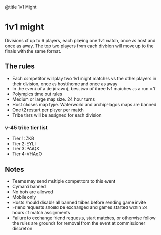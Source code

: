 @title 1v1 Might

# 1v1 might

Divisions of up to 6 players, each playing one 1v1 match, once as host and once as away. The top two players from each division will move up to the finals with the same format. 

## The rules

- Each competitor will play two 1v1 might matches vs the other players in their division, once as host/home and once as away
- In the event of a tie (drawn), best two of three 1v1 matches as a run off
- Polympics time out rules
- Medium or large map size. 24 hour turns
- Host choses map type. Waterworld and archipelagos maps are banned
- One t2 restart per player per match
- Tribe tiers will be assigned for each division

### v-45 tribe tier list
- Tier 1: ZKB 
- Tier 2: EYLI 
- Tier 3: PAiQX 
- Tier 4: VHAqO
## Notes

- Teams may send multiple competitors to this event
- Cymanti banned
- No bots are allowed
- Mobile only
- Hosts should disable all banned tribes before sending game invite
- Friend requests should be exchanged and games started within 24 hours of match assignments
- Failure to exchange friend requests, start matches, or otherwise follow the rules are grounds for removal from the event at commissioner discretion
